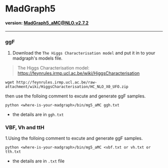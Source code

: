 # MadGraph5

#### version: MadGraph5_aMC@NLO.v2.7.2

---
### ggF
1. Download the `The Higgs Characterisation model` and put it in to your madgraph's models file.
>The Higgs Characterisation model: https://feynrules.irmp.ucl.ac.be/wiki/HiggsCharacterisation

```
wget http://feynrules.irmp.ucl.ac.be/raw-attachment/wiki/HiggsCharacterisation/HC_NLO_X0_UFO.zip
```
 then use the folloing comment to excute and generate ggF samples.
 
 ```
 python <where-is-your-madgraph>/bin/mg5_aMC ggh.txt
 ```
 
 * the details are in `ggh.txt`
 
 
 ### VBF, Vh and ttH
1.Using the folloing comment to excute and generate ggF samples.
 
 ```
 python <where-is-your-madgraph>/bin/mg5_aMC <vbf.txt or vh.txt or tth.txt
 ```
 
 * the details are in `.txt` file
 
 
 
 
 

